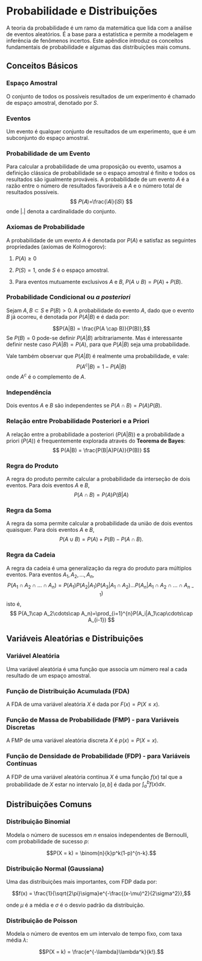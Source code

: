 # Probabilidade e Distribuições

A teoria da probabilidade é um ramo da matemática que lida com a análise de eventos aleatórios. É a base para a estatística e permite a modelagem e inferência de fenômenos incertos. Este apêndice introduz os conceitos fundamentais de probabilidade e algumas das distribuições mais comuns.

## Conceitos Básicos

### Espaço Amostral
O conjunto de todos os possíveis resultados de um experimento é chamado de espaço amostral, denotado por $S$.

### Eventos
Um evento é qualquer conjunto de resultados de um experimento, que é um subconjunto do espaço amostral.

### Probabilidade de um Evento
Para calcular a probabilidade de uma proposição ou evento, usamos a definição clássica de probabilidade se o espaço amostral é finito e todos os resultados são igualmente prováveis. A probabilidade de um evento $A$ é a razão entre o número de resultados favoráveis a $A$ e o número total de resultados possíveis.
$$
𝑃(𝐴)=\frac{∣𝐴∣}{∣𝑆∣}
$$
onde $|.|$ denota a cardinalidade do conjunto.

### Axiomas de Probabilidade
A probabilidade de um evento $A$ é denotada por $P(A)$ e satisfaz as seguintes propriedades (axiomas de Kolmogorov):

1. $P(A) \ge 0$

2. $P(S) = 1$, onde $S$ é o espaço amostral.

3. Para eventos mutuamente exclusivos $A$ e $B$, $P(A \cup B) = P(A) + P(B)$.

### Probabilidade Condicional ou *a posteriori*
Sejam $A,B\subset S$ e $P(B)>0$. A probabilidade do evento $A$, dado que o evento $B$ já ocorreu, é denotada por $P(A|B)$ e é dada por:

$$P(A|B) = \frac{P(A \cap B)}{P(B)},$$
Se $P(B)=0$ pode-se definir $P(A|B)$ arbitrariamente. Mas é interessante definir neste caso $P(A|B)=P(A)$, para que $P(A|B)$ seja uma probabilidade.

Vale também observar que $P(A|B)$ é realmente uma probabilidade, e vale:
$$
P(A^c|B)=1-P(A|B)
$$
onde $A^c$ é o complemento de $A$.

### Independência
Dois eventos $A$ e $B$ são independentes se $P(A \cap B) = P(A)P(B)$.

### Relação entre Probabilidade Posteriori e a Priori
A relação entre a probabilidade a posteriori ($P(A|B)$) e a probabilidade a priori ($P(A)$) é frequentemente explorada através do **Teorema de Bayes**:
$$
P(A|B) = \frac{P(B|A)P(A)}{P(B)}
$$

### Regra do Produto
A regra do produto permite calcular a probabilidade da interseção de dois eventos. Para dois eventos $A$ e $B$,
$$
P(A \cap B) = P(A)P(B|A)
$$

### Regra da Soma
A regra da soma permite calcular a probabilidade da união de dois eventos quaisquer. Para dois eventos $A$ e $B$,
$$
P(A\cup B)=P(A)+P(B)-P(A\cap B).
$$
### Regra da Cadeia
A regra da cadeia é uma generalização da regra do produto para múltiplos eventos. Para eventos $A_1, A_2, \ldots, A_n$,
$$
P(A_1 \cap A_2 \cap \ldots \cap A_n) = P(A_1)P(A_2|A_1)P(A_3|A_1 \cap A_2) \ldots P(A_n|A_1 \cap A_2 \cap \ldots \cap A_{n-1})
$$
isto é,
$$
P(A_1\cap A_2\cdots\cap A_n)=\prod_{i=1}^{n}P(A_i|A_1\cap\cdots\cap A_{i-1})
$$

## Variáveis Aleatórias e Distribuições

### Variável Aleatória
Uma variável aleatória é uma função que associa um número real a cada resultado de um espaço amostral.

### Função de Distribuição Acumulada (FDA)
A FDA de uma variável aleatória $X$ é dada por $F(x) = P(X \le x)$.

### Função de Massa de Probabilidade (FMP) - para Variáveis Discretas
A FMP de uma variável aleatória discreta $X$ é $p(x) = P(X = x)$.

### Função de Densidade de Probabilidade (FDP) - para Variáveis Contínuas
A FDP de uma variável aleatória contínua $X$ é uma função $f(x)$ tal que a probabilidade de $X$ estar no intervalo $[a, b]$ é dada por $\int_{a}^{b} f(x) dx$.

## Distribuições Comuns

### Distribuição Binomial
Modela o número de sucessos em $n$ ensaios independentes de Bernoulli, com probabilidade de sucesso $p$:

$$P(X = k) = \binom{n}{k}p^k(1-p)^{n-k}.$$

### Distribuição Normal (Gaussiana)
Uma das distribuições mais importantes, com FDP dada por:

$$f(x) = \frac{1}{\sqrt{2\pi}\sigma}e^{-\frac{(x-\mu)^2}{2\sigma^2}},$$

onde $\mu$ é a média e $\sigma$ é o desvio padrão da distribuição.

### Distribuição de Poisson
Modela o número de eventos em um intervalo de tempo fixo, com taxa média $\lambda$:

$$P(X = k) = \frac{e^{-\lambda}\lambda^k}{k!}.$$
